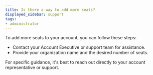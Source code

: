 ```yaml
---
title: Is there a way to add more seats?
displayed_sidebar: support
tags:
- administrator
---
```

To add more seats to your account, you can follow these steps:

- Contact your Account Executive or support team for assistance.
- Provide your organization name and the desired number of seats.

For specific guidance, it's best to reach out directly to your account representative or support.
    
